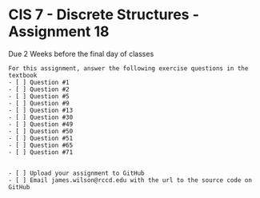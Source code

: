 # CIS 7 - Discrete Structures - Assignment 18
Due 2 Weeks before the final day of classes

    For this assignment, answer the following exercise questions in the textbook
	- [ ] Question #1
	- [ ] Question #2
	- [ ] Question #5
	- [ ] Question #9
	- [ ] Question #13
	- [ ] Question #30
	- [ ] Question #49
	- [ ] Question #50
	- [ ] Question #51
	- [ ] Question #65
	- [ ] Question #71
	
		
    - [ ] Upload your assignment to GitHub
    - [ ] Email james.wilson@rccd.edu with the url to the source code on GitHub	
	
	
	
